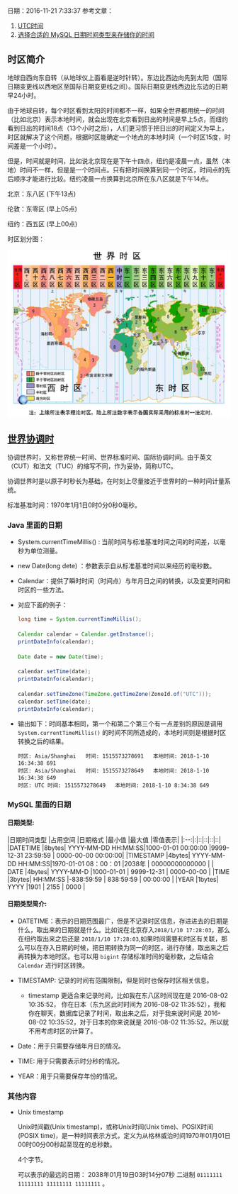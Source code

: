##  
日期：2016-11-21 7:33:37 
参考文章：  

1. [UTC时间](https://time.is/UTC)  
2. [选择合适的 MySQL 日期时间类型来存储你的时间](https://zhuzhichao.com/post/2016/08/which-data-field-should-be-selected)


## 时区简介   
地球自西向东自转（从地球仪上面看是逆时针转）。东边比西边向先到太阳（国际日期变更线以西地区至国际日期变更线之间）。国际日期变更线西边比东边的日期早24小时。  

由于地球自转，每个时区看到太阳的时间都不一样，如果全世界都用统一的时间（比如北京）表示本地时间，就会出现在北京看到日出的时间是早上5点，而纽约看到日出的时间18点（13个小时之后），人们更习惯于把日出的时间定义为早上，时区就解决了这个问题，根据时区能确定一个地点的本地时间（一个时区15度，时间差是一个小时）。  

但是，时间就是时间，比如说北京现在是下午十四点，纽约是凌晨一点，虽然（本地）时间不一样，但是是一个时间点。只有把时间换算到同一个时区，时间点的先后顺序才能进行比较。纽约凌晨一点换算到北京所在东八区就是下午14点。

北京：东八区 (下午13点)   

伦敦：东零区 (早上05点)    

纽约：西五区 (早上00点)   

时区划分图： 

![时区划分图](../../img/database/mysql/shiqu.jpeg) 

## [世界协调时](https://time.is/UTC)  

协调世界时，又称世界统一时间、世界标准时间、国际协调时间。由于英文（CUT）和法文（TUC）的缩写不同，作为妥协，简称UTC。  

协调世界时是以原子时秒长为基础，在时刻上尽量接近于世界时的一种时间计量系统。

标准基准时间：1970年1月1日0时0分0秒0毫秒。

### Java 里面的日期

* System.currentTimeMillis() : 当前时间与标准基准时间之间的时间差，以毫秒为单位测量。 
* new Date(long dete) ：参数表示自从标准基准时间以来经历的毫秒数。 
* Calendar：提供了瞬时时间（时间点）与年月日之间的转换，以及变更时间和时区的一些方法。

* 对应下面的例子：

    ```java
    long time = System.currentTimeMillis();

    Calendar calendar = Calendar.getInstance();
    printDateInfo(calendar);

    Date date = new Date(time);

    calendar.setTime(date);
    printDateInfo(calendar);

    calendar.setTimeZone(TimeZone.getTimeZone(ZoneId.of("UTC")));
    calendar.setTime(date);
    printDateInfo(calendar);
    ```

* 输出如下：时间基本相同，第一个和第二个第三个有一点差别的原因是调用 `System.currentTimeMillis()` 的时间不同所造成的，本地时间则是根据时区转换之后的结果。
	
    ```
    时区: Asia/Shanghai	时间: 1515573278691	本地时间: 2018-1-10 16:34:38 691
    时区: Asia/Shanghai	时间: 1515573278649	本地时间: 2018-1-10 16:34:38 649
    时区: UTC	时间: 1515573278649	本地时间: 2018-1-10 8:34:38 649
    ```

### MySQL 里面的日期  

#### 日期类型:   

|日期时间类型	|占用空间	|日期格式	|最小值	|最大值	|零值表示|
|:--:|:|::|::|::|::|
|DATETIME	 |8bytes| YYYY-MM-DD HH:MM:SS|1000-01-01 00:00:00  |9999-12-31 23:59:59 | 0000-00-00 00:00:00|
|TIMESTAMP   |4bytes| YYYY-MM-DD HH:MM:SS|1970-01-01 08：00：01 |2038年              |  00000000000000   |
| DATE	     |4bytes| YYYY-MM-D          |1000-01-01           | 9999-12-31         | 0000-00-00         |
|TIME	     |3bytes| HH:MM:SS           |-838:59:59           |	838:59:59         | 00:00:00         |
|YEAR        |1bytes| YYYY               |1901                 |  2155              | 0000               |

#### 日期类型简介:  

* DATETIME：表示的日期范围最广，但是不记录时区信息，存进进去的日期是什么，取出来的日期就是什么。比如说在北京存入`2018/1/10 17:28:03`，那么在纽约取出来之后还是 `2018/1/10 17:28:03`,如果时间需要和时区有关联，那么可以在存入日期的时候，把日期转换为同一的时区，进行存储，取出来之后再转换为本地时区。也可以用 `bigint` 存储标准时间的毫秒数，之后结合 `Calendar` 进行时区转换。  

* TIMESTAMP: 记录的时间有范围限制，但是同时也保存时区相关信息。

    * timestamp 更适合来记录时间，比如我在东八区时间现在是 2016-08-02 10:35:52， 你在日本（东九区此时时间为 2016-08-02 11:35:52），我和你在聊天，数据库记录了时间，取出来之后，对于我来说时间是 2016-08-02 10:35:52，对于日本的你来说就是 2016-08-02 11:35:52。所以就不用考虑时区的计算了。  

* Date：用于只需要存储年月日的情况。  

* TIME: 用于只需要表示时分秒的情况。

* YEAR：用于只需要保存年份的情况。

### 其他内容 

* Unix timestamp   

    Unix时间戳(Unix timestamp)，或称Unix时间(Unix time)、POSIX时间(POSIX time)，是一种时间表示方式，定义为从格林威治时间1970年01月01日00时00分00秒起至现在的总秒数。

    4个字节。
	
    可以表示的最远的日期： 2038年01月19日03时14分07秒 二进制 `01111111 11111111 11111111 11111111` 。
